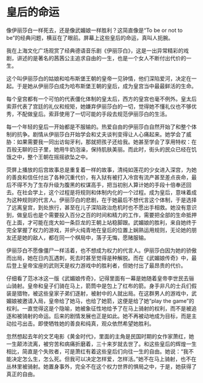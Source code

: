 # 皇后的命运

像伊丽莎白一样死去，还是像武媚娘一样胜利？这简直像是“To be or not to be”的经典问题，横亘在了眼前。屏幕上这些皇后的命运，真叫人扼腕。 

我在上海文化广场观赏了经典德语音乐剧《伊丽莎白》，这是一出异常精彩的戏剧，讲述的是著名的茜茜公主追求自由的一生，也是一个女人不断付出代价的一生。 

这个叫伊丽莎白的姑娘和哈布斯堡王朝的皇帝一见钟情，他们深陷爱河，决定在一起。于是她从伊丽莎白成为哈布斯堡王朝的皇后，成为皇宫当中最最鲜活的生命。 

每个皇宫都有一个可怕的代表僵化体制的皇太后，西方的皇宫也毫不例外。皇太后索菲代表了宫廷的礼仪和规矩，她嫌弃伊丽莎白的一切，觉得她不懂礼仪也不够优秀，不配做皇后。索菲使用了一切可能的手段去规范伊丽莎白的生活。 

每一个年轻的皇后一开始都是不服输的。热爱自由的伊丽莎白自然开始了和整个体制的抗争。剧情从伊丽莎白开始学会和丈夫谈判变得让人心痛起来。她学会了威胁：如果需要我一同出访匈牙利，那就把孩子还给我。她甚至学会了享用特权：在百般无聊的日子里，她用牛奶泡澡，保持肌肤美丽。而此时，街头的民众已经在饥饿之中，整个王朝在摇摇欲坠之中。 

荧屏上播放的后宫故事总是重复着一样的故事，清纯如莲花的少女进入深宫，为她的善良和信任付出了各种沉重代价，有入狱有被打入冷宫有流产甚至差点丧命，最后不得不为了生存升级为腹黑的权谋高手，把当初别人算计她的手段十倍奉还回去。在社会学上，这个过程是将规则和体制内化的一个过程。成为皇后，意味着成为这种规则的代言人。伊丽莎白的悲剧，在于她最后不想代言这个体制，于是选择了远离皇宫，到处旅行，甚至在儿子深陷政治危机时也不愿出手相救。她没有意识到，做皇后也是个需要投入百分之百的时间和精力的工作，需要把全部的生命抵押在上面，才可能在庞大如一条巨龙的王朝上站稳脚跟。武媚娘的胜利，来自她终于完全掌握了权力的游戏，并炉火纯青地在皇后的位置上娴熟运用规则，无论她的朋友还是她的敌人，都在同一个棋局中，落子无悔，愿赌服输。 

伊丽莎白不愿像僵尸一样活着，也不想成为权力的代言人。伊丽莎白因为她的骄傲而出局，她在日内瓦遇刺，死去时甚至觉得是种解脱。而在《武媚娘传奇》中，最后登上皇帝宝座的武则天是权力游戏中的胜利者，但她付出了最昂贵的代价。 

仔细看了范冰冰这一版《武媚娘传奇》，记得里面有一幕是她随着皇帝李世民去骊山骑射。皇帝和皇子们骑在马上，箭筒中是包上了红布的箭。身手非凡的士兵们假装是猎物，被这些皇家子弟们逐射，被射中的人就出局。在这群男人的游戏中，武媚娘被邀请入局，皇帝给了她马，也给了她箭，这便是给了她“play the game”的权利。一直觉得这是个隐喻，她被象征性地给予了在马上骑射的权利，而不是被追逐和被骑射的命运。后来的剧情发展也正是如此。她不再被动地成为目标，而是主动拉弓出击。即使牺牲她的善良和纯真，观众依然希望她胜利。 

忽然想起去年的文艺电影《黄金时代》，里面的主角是民国时期的女作家萧红，她一生颠沛流离，被穷苦和病痛折磨着，三十来岁就去世了。和这些皇后的辉煌一生相比，简直是个失败者，可是萧红有着这些皇后们向往一生的自由。她说：“我不能决定怎么生，怎么死。但我可以决定怎样爱，怎样活。”她不在马上骑射，也不在丛林里被骑射。她置身事外，完全不在这个权力世界的惧局之中，于是，她获得了真正的自由。